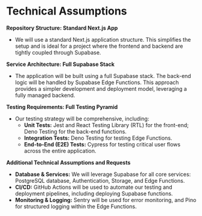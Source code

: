 # Technical Assumptions
**Repository Structure: Standard Next.js App**
*   We will use a standard Next.js application structure. This simplifies the setup and is ideal for a project where the frontend and backend are tightly coupled through Supabase.

**Service Architecture: Full Supabase Stack**
*   The application will be built using a full Supabase stack. The back-end logic will be handled by Supabase Edge Functions. This approach provides a simpler development and deployment model, leveraging a fully managed backend.

**Testing Requirements: Full Testing Pyramid**
*   Our testing strategy will be comprehensive, including:
    *   **Unit Tests:** Jest and React Testing Library (RTL) for the front-end; Deno Testing for the back-end functions.
    *   **Integration Tests:** Deno Testing for testing Edge Functions.
    *   **End-to-End (E2E) Tests:** Cypress for testing critical user flows across the entire application.

**Additional Technical Assumptions and Requests**
*   **Database & Services:** We will leverage Supabase for all core services: PostgreSQL database, Authentication, Storage, and Edge Functions.
*   **CI/CD:** GitHub Actions will be used to automate our testing and deployment pipelines, including deploying Supabase functions.
*   **Monitoring & Logging:** Sentry will be used for error monitoring, and Pino for structured logging within the Edge Functions.
